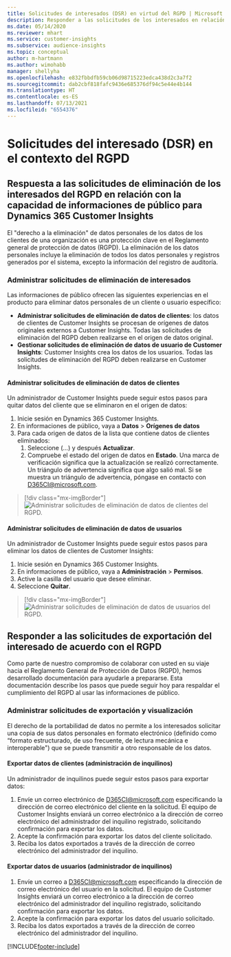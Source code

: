 ```yaml
---
title: Solicitudes de interesados (DSR) en virtud del RGPD | Microsoft Docs
description: Responder a las solicitudes de los interesados en relación con la capacidad de informaciones de público para Dynamics 365 Customer Insights.
ms.date: 05/14/2020
ms.reviewer: mhart
ms.service: customer-insights
ms.subservice: audience-insights
ms.topic: conceptual
author: m-hartmann
ms.author: wimohabb
manager: shellyha
ms.openlocfilehash: e832fbbdfb59cb06d98715223edca438d2c3a7f2
ms.sourcegitcommit: dab2cbf818fafc9436e685376df94c5e44e4b144
ms.translationtype: HT
ms.contentlocale: es-ES
ms.lasthandoff: 07/13/2021
ms.locfileid: "6554376"
---
```

# <a name="data-subject-rights-dsr-requests-under-gdpr"></a>Solicitudes del interesado (DSR) en el contexto del RGPD

## <a name="responding-to-gdpr-data-subject-delete-requests-for-dynamics-365-customer-insights-audience-insights-capability"></a>Respuesta a las solicitudes de eliminación de los interesados del RGPD en relación con la capacidad de informaciones de público para Dynamics 365 Customer Insights

El "derecho a la eliminación" de datos personales de los datos de los clientes de una organización es una protección clave en el Reglamento general de protección de datos (RGPD). La eliminación de los datos personales incluye la eliminación de todos los datos personales y registros generados por el sistema, excepto la información del registro de auditoría.

### <a name="manage-data-subject-delete-requests"></a>Administrar solicitudes de eliminación de interesados

Las informaciones de público ofrecen las siguientes experiencias en el producto para eliminar datos personales de un cliente o usuario específico:

- **Administrar solicitudes de eliminación de datos de clientes**: los datos de clientes de Customer Insights se procesan de orígenes de datos originales externos a Customer Insights. Todas las solicitudes de eliminación del RGPD deben realizarse en el origen de datos original.
- **Gestionar solicitudes de eliminación de datos de usuario de Customer Insights**: Customer Insights crea los datos de los usuarios. Todas las solicitudes de eliminación del RGPD deben realizarse en Customer Insights.

#### <a name="manage-delete-requests-for-customer-data"></a>Administrar solicitudes de eliminación de datos de clientes

Un administrador de Customer Insights puede seguir estos pasos para quitar datos del cliente que se eliminaron en el origen de datos:

1. Inicie sesión en Dynamics 365 Customer Insights.
2. En informaciones de público, vaya a **Datos** > **Orígenes de datos**
3. Para cada origen de datos de la lista que contiene datos de clientes eliminados:
   1. Seleccione (...) y después **Actualizar**.
   2. Compruebe el estado del origen de datos en **Estado**. Una marca de verificación significa que la actualización se realizó correctamente. Un triángulo de advertencia significa que algo salió mal. Si se muestra un triángulo de advertencia, póngase en contacto con D365CI@microsoft.com.

> [!div class="mx-imgBorder"]
> ![Administrar solicitudes de eliminación de datos de clientes del RGPD.](media/gdpr-data-sources.png "Administrar solicitudes de eliminación de datos de clientes del RGPD")

#### <a name="manage-delete-requests-for-user-data"></a>Administrar solicitudes de eliminación de datos de usuarios

Un administrador de Customer Insights puede seguir estos pasos para eliminar los datos de clientes de Customer Insights:

1. Inicie sesión en Dynamics 365 Customer Insights.
2. En informaciones de público, vaya a **Administración** > **Permisos**.
3. Active la casilla del usuario que desee eliminar.
4. Seleccione **Quitar**.

> [!div class="mx-imgBorder"]
> ![Administrar solicitudes de eliminación de datos de usuarios del RGPD.](media/gdpr-permissions.png "Manejar las solicitudes de eliminación de datos de usuarios del RGPD")

## <a name="responding-to-gdpr-data-subject-export-requests"></a>Responder a las solicitudes de exportación del interesado de acuerdo con el RGPD

Como parte de nuestro compromiso de colaborar con usted en su viaje hacia el Reglamento General de Protección de Datos (RGPD), hemos desarrollado documentación para ayudarle a prepararse. Esta documentación describe los pasos que puede seguir hoy para respaldar el cumplimiento del RGPD al usar las informaciones de público.

### <a name="manage-export-and-view-requests"></a>Administrar solicitudes de exportación y visualización

El derecho de la portabilidad de datos no permite a los interesados solicitar una copia de sus datos personales en formato electrónico (definido como “formato estructurado, de uso frecuente, de lectura mecánica e interoperable") que se puede transmitir a otro responsable de los datos.

#### <a name="export-customer-data-tenant-admin"></a>Exportar datos de clientes (administración de inquilinos)

Un administrador de inquilinos puede seguir estos pasos para exportar datos:

1. Envíe un correo electrónico de D365CI@microsoft.com especificando la dirección de correo electrónico del cliente en la solicitud. El equipo de Customer Insights enviará un correo electrónico a la dirección de correo electrónico del administrador del inquilino registrado, solicitando confirmación para exportar los datos.
2. Acepte la confirmación para exportar los datos del cliente solicitado.
3. Reciba los datos exportados a través de la dirección de correo electrónico del administrador del inquilino.

#### <a name="export-user-data-tenant-admin"></a>Exportar datos de usuarios (administrador de inquilinos)

1. Envíe un correo a D365CI@microsoft.com especificando la dirección de correo electrónico del usuario en la solicitud. El equipo de Customer Insights enviará un correo electrónico a la dirección de correo electrónico del administrador del inquilino registrado, solicitando confirmación para exportar los datos.
2. Acepte la confirmación para exportar los datos del usuario solicitado.
3. Reciba los datos exportados a través de la dirección de correo electrónico del administrador del inquilino.


[!INCLUDE[footer-include](../includes/footer-banner.md)]
